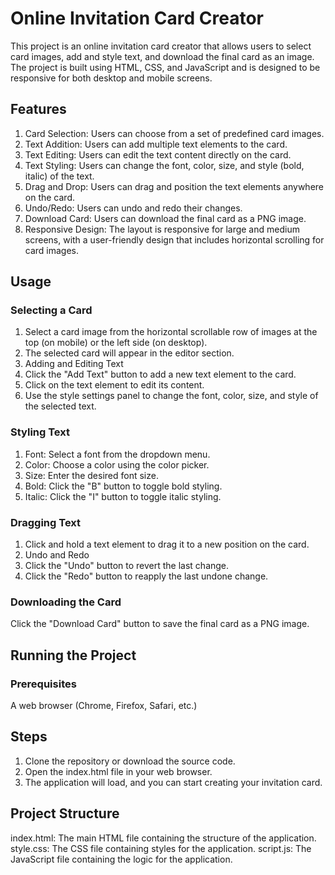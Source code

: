# Online Invitation Card Creator

This project is an online invitation card creator that allows users to select card images, add and style text, and download the final card as an image. The project is built using HTML, CSS, and JavaScript and is designed to be responsive for both desktop and mobile screens.

## Features

1. Card Selection: Users can choose from a set of predefined card images.
2. Text Addition: Users can add multiple text elements to the card.
3. Text Editing: Users can edit the text content directly on the card.
4. Text Styling: Users can change the font, color, size, and style (bold, italic) of the text.
5. Drag and Drop: Users can drag and position the text elements anywhere on the card.
6. Undo/Redo: Users can undo and redo their changes.
7. Download Card: Users can download the final card as a PNG image.
8. Responsive Design: The layout is responsive for large and medium screens, with a user-friendly design that includes horizontal scrolling for card images.

## Usage

### Selecting a Card

1. Select a card image from the horizontal scrollable row of images at the top (on mobile) or the left side (on desktop).
2. The selected card will appear in the editor section.
3. Adding and Editing Text
4. Click the "Add Text" button to add a new text element to the card.
5. Click on the text element to edit its content.
6. Use the style settings panel to change the font, color, size, and style of the selected text.

### Styling Text
1. Font: Select a font from the dropdown menu.
2. Color: Choose a color using the color picker.
3. Size: Enter the desired font size.
4. Bold: Click the "B" button to toggle bold styling.
5. Italic: Click the "I" button to toggle italic styling.

### Dragging Text

1. Click and hold a text element to drag it to a new position on the card.
2. Undo and Redo
3. Click the "Undo" button to revert the last change.
4. Click the "Redo" button to reapply the last undone change.

### Downloading the Card

 Click the "Download Card" button to save the final card as a PNG image.

## Running the Project
### Prerequisites
A web browser (Chrome, Firefox, Safari, etc.)

## Steps
1. Clone the repository or download the source code.
2. Open the index.html file in your web browser.
3. The application will load, and you can start creating your invitation card.

## Project Structure

index.html: The main HTML file containing the structure of the application.
style.css: The CSS file containing styles for the application.
script.js: The JavaScript file containing the logic for the application.
